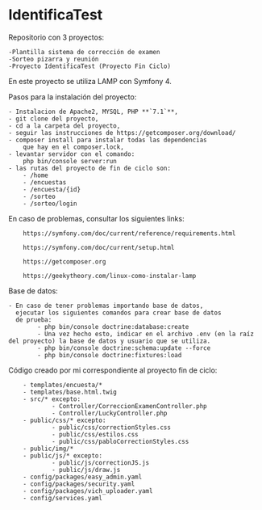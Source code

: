# IdentificaTest

Repositorio con 3 proyectos:

    -Plantilla sistema de corrección de examen
    -Sorteo pizarra y reunión
    -Proyecto IdentificaTest (Proyecto Fin Ciclo)

En este proyecto se utiliza LAMP con Symfony 4.

Pasos para la instalación del proyecto:


    - Instalacion de Apache2, MYSQL, PHP **`7.1`**,
    - git clone del proyecto,
    - cd a la carpeta del proyecto,
    - seguir las instrucciones de https://getcomposer.org/download/
    - composer install para instalar todas las dependencias 
        que hay en el composer.lock,
    - levantar servidor con el comando:
        php bin/console server:run
    - las rutas del proyecto de fin de ciclo son:
        - /home
        - /encuestas
        - /encuesta/{id}
        - /sorteo
        - /sorteo/login
        

En caso de problemas, consultar los siguientes links:

        https://symfony.com/doc/current/reference/requirements.html

        https://symfony.com/doc/current/setup.html
        
        https://getcomposer.org
        
        https://geekytheory.com/linux-como-instalar-lamp
        
        
Base de datos: 
    
    - En caso de tener problemas importando base de datos,
      ejecutar los siguientes comandos para crear base de datos
      de prueba:
            - php bin/console doctrine:database:create
            - Una vez hecho esto, indicar en el archivo .env (en la raíz del proyecto) la base de datos y usuario que se utiliza.
            - php bin/console doctrine:schema:update --force
            - php bin/console doctrine:fixtures:load
                


Código creado por mi correspondiente al proyecto fin de ciclo:

        - templates/encuesta/*
        - templates/base.html.twig
        - src/* excepto:
                - Controller/CorreccionExamenController.php
                - Controller/LuckyController.php
        - public/css/* excepto:
                - public/css/correctionStyles.css
                - public/css/estilos.css
                - public/css/pabloCorrectionStyles.css
        - public/img/*
        - public/js/* excepto:
                - public/js/correctionJS.js
                - public/js/draw.js
        - config/packages/easy_admin.yaml
        - config/packages/security.yaml
        - config/packages/vich_uploader.yaml
        - config/services.yaml
